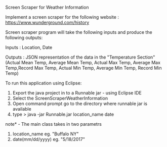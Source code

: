 Screen Scraper for Weather Information

Implement a screen scraper for the following website : https://www.wunderground.com/history

Screen scraper program will take the following inputs and produce the following outputs:

Inputs : Location, Date

Outputs : JSON representation of the data in the "Temperature Section" (Actual Mean Temp, Average Mean Temp, Actual Max Temp, Average Max Temp,Record Max Temp, Actual Min Temp, Average Min Temp, Record Min Temp)

To run this application using Eclipse: 

1) Export the java project in to a Runnable jar - using Eclipse IDE
2) Select the ScreenScraperWeatherInformation 
3) Open command prompt go to the directory where runnable jar is available
4) type > java -jar Runnable.jar location_name date

note* - The main class takes in two parametrs 
1) location_name eg. "Buffalo NY"
2) date(mm/dd/yyyy) eg. "5/18/2017"
